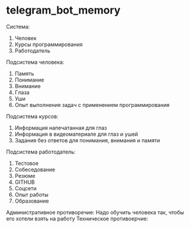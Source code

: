 # telegram_bot_memory

Система:
1. Человек
2. Курсы программирования
3. Работодатель

Подсистема человека:
1. Память
2. Понимание
3. Внимание
4. Глаза
5. Уши
6. Опыт выполнения задач с применением программирования

Подсистема курсов:
1. Информация напечатанная для глаз
2. Информация в видеоматериале для глаз и ушей
3. Задания без ответов для понимания, внимания и памяти

Подсистема работодатель:
1. Тестовое
2. Собеседование
3. Резюме
4. GITHUB
5. Соцсети
6. Опыт работы
7. Образование

Административное противоречие: Надо обучить человека так, чтобы его хотели взять на работу
Техническое противоерчие:
